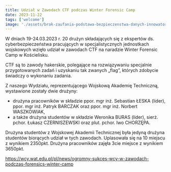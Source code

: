 ```yaml
---
title: Udział w Zawodach CTF podczas Winter Forensic Camp
date: 2023-11-22
tags: ['welcome']
image: './assets/brak-zaufania-podstawa-bezpieczenstwa-danych-innowatorzy/article-hero.jpg'
---
```



W dniach 19-24.03.2023 r. 20 drużyn składających się z ekspertów ds. cyberbezpieczeństwa pracujących w specjalistycznych jednostkach wojskowych
wzięło udział w zawodach CTF na naradzie Winter Forensic Camp w Kościelisku.

CTF są to zawody hakerskie, polegające na rozwiązywaniu specjalnie przygotowanych zadań i uzyskaniu tak zwanych „flag”, 
których zdobycie świadczy o wykonaniu zadania. 

Z naszego Wydziału, reprezentującego Wojskową Akademię Techniczną, wystawione zostały dwie drużyny:
- drużyna pracowników w składzie ppor. mgr inż. Sebastian ŁESKA (lider), ppor. mgr inż. Patryk BARCZAK oraz ppor. mgr inż. Norbert WASZKOWIAK,
- a także drużyna studentów w składzie Weronika BURAS (lider), sierż. pchor. Łukasz CZERNISZEWSKI oraz plut. pchor. Iwo CHORZĘPA.

Drużyna studentów z Wojskowej Akademii Technicznej była jedyną drużyna studentów biorących udział w tych zawodach. 
Uplasowała się na 10 miejscu z wynikiem 2350pkt. Drużyna pracowników zajęła 3cie miejsce z wynikiem 3650pkt.

https://wcy.wat.edu.pl/pl/news/ogromny-sukces-wcy-w-zawodach-podczas-forensics-winter-camp